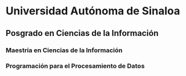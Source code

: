 # Universidad Autónoma de Sinaloa
## Posgrado en Ciencias de la Información
### Maestría en Ciencias de la Información
### Programación para el Procesamiento de Datos
